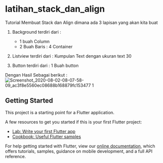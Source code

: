 # latihan_stack_dan_align

Tutorial Membuat Stack dan Align dimana ada 3 lapisan yang akan kita buat 
1. Background terdiri dari : 
    - 1 buah Column
    - 2 Buah Baris :
        4 Container
2. Listview terdiri dari : 
    Kumpulan Text dengan ukuran text 30

3. Button terdiri dari :
    1 Buah button 


Dengan Hasil Sebagai berikut : 
![Screenshot_2020-08-02-08-07-58-09_ac3f8e5560ec08688b168879fc153477 1](https://user-images.githubusercontent.com/60292040/89113176-f3950000-d497-11ea-8171-858a226c17ce.png)

## Getting Started

This project is a starting point for a Flutter application.

A few resources to get you started if this is your first Flutter project:

- [Lab: Write your first Flutter app](https://flutter.dev/docs/get-started/codelab)
- [Cookbook: Useful Flutter samples](https://flutter.dev/docs/cookbook)

For help getting started with Flutter, view our
[online documentation](https://flutter.dev/docs), which offers tutorials,
samples, guidance on mobile development, and a full API reference.
